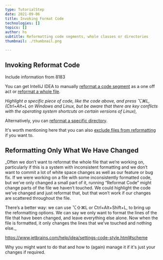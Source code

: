 ```yaml
---
type: TutorialStep
date: 2021-09-06
title: Invoking Format Code
technologies: []
topics: []
author: hs
subtitle: Reformatting code segments, whole classes or directories
thumbnail: ./thumbnail.png

---
```


## Invoking Reformat Code

Include information from 8183

You can get IntelliJ IDEA to manually [reformat a code segment](https://www.jetbrains.com/help/idea/reformat-and-rearrange-code.html#reformat_code) as a one off act or [reformat a whole file](https://www.jetbrains.com/help/idea/reformat-and-rearrange-code.html#reformat_file).

_Highlight a specific piece of code, like the code above, and press ⌥⌘L, (Ctrl+Alt+L on Windows and Linux, but be aware that there are key conflicts with the operating system shortcuts on certain versions of Linux),_

Alternatively, you can [reformat a specific directory](https://www.jetbrains.com/help/idea/reformat-and-rearrange-code.html#reformat_module_directory). 


It's worth mentioning here that you can also [exclude files from reformatting](https://www.jetbrains.com/help/idea/reformat-and-rearrange-code.html#exclude_file_from_reformat) if you want to.



## Reformatting Only What We Have Changed
_Often we don’t want to reformat the whole file that we’re working on, particularly if this is a system with inconsistent formatting and we don’t want to commit a lot of white space changes as well as our feature or bug fix.  If we were working on a file with some inconsistently formatted code, but we’ve only changed a small part of it, running “Reformat Code” might change parts of the file we haven’t touched. We could highlight the code we’ve changed and just reformat that, but that won’t work if our changes are scattered throughout the file.

There’s a better way: we can use ⌥⇧⌘L or Ctrl+Alt+Shift+L, to bring up the reformatting options.  We can say we only want to format the lines of the file that have been changed, and leave everything else alone.  Now when the file is formatted, it only changes the lines that we’ve touched and nothing else._


https://www.jetbrains.com/help/idea/settings-code-style.html#scheme

Why you might want to do that and how to (again) manage it if it's just your changes if required. 
